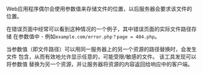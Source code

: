 Web应用程序偶尔会使用参数值来存储文件的位置，以后服务器会要求该文件的位置。

在错误页面中经常可以看到这种情况的一个例子，其中错误页面的实际文件路径存储
在参数值中 - 例如`example.com/error.php？page = 404.php`。

当参数值（即文件路径）可以用同一服务器上的另一个资源的路径替换时，会发生文件
包含，从而有效地允许显示任意的，可能受限/敏感的文件。 该工具发现可以将参数值
替换为另一个资源，并让服务器将资源的内容返回给响应中的客户端。